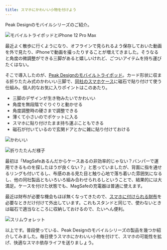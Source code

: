 ```yaml
---
title: スマホにかわいい小物を付けよう
---
```

Peak Designのモバイルシリーズのご紹介。

![](https://lh5.googleusercontent.com/H4IuxbYVpXKq1XWEwWZVadXX6pwT4rV9MCu3k0ADabxdw9HEbC1TcuKt8l6LCuzfJ7o0MF6eM3yUcbqeDtW2lwBnlqoZNbWklSDbQ2nNkIkkpUnW-A1WEzUwhe2WZHRSgmoAhaptGZxYZlt6MtXKqZXfELb2GmQdqLVQFXF4OedtR-TJtq1mYiBM "モバイルトライポッドとiPhone 12 Pro Max")

最近よく散歩に行くようになり、オフラインで見られるよう保存しておいた動画を外で見たり、iPhoneで動画を撮ったりすることが増えてきました。そうなると角度の微調整ができる三脚があると嬉しいけれど、ごついアイテムを持ち運びたくはない。

そこで導入したのが、[Peak Designのモバイルトライポッド](https://www.amazon.co.jp/dp/B09FRZPLL3)。カード形状に収まる折りたたみ式のかわいい三脚で、[同社のスマホケース](https://www.amazon.co.jp/dp/B09FP3HP7Z?)に磁石で貼り付けて使う仕組み。個人的なお気に入りポイントはこのあたり。

*   三脚のデザインが生き物みたいでかわいい
*   角度を無段階でぐりぐりと動かせる
*   角度調整時の硬さまで調整できる
*   薄くて小さいのでポケットに入る
*   スマホに貼り付けたまま持ち運ぶこともできる
*   磁石が付いているので玄関ドアとかに雑に貼り付けておける

![](https://lh6.googleusercontent.com/8zkmbQ26vup9V9gCIoWg5gcLA2KQ-8ghiX1z7FBSur-2emLXS2JleMEMQe9M9d0i9izfZjXYrSZQnoxX9Qb5gvhDezSpLz2IARl_0bNGx-JULjNRRANS1My4HC5-u5Q5rhSZvaIMgbjUajVH3CRIaEXz2ETeuCQpS5SsiktY-mkSgE1fwLj1023V "かわいい")

![](https://lh6.googleusercontent.com/CU8geo8Gumxv9-hKZm68rGaBvroov3mt5pY3V3cMFKzUW0x9GU1OfsX10MSYVLTzjpqcViEAdvSx5qyx6_ClVzwCkUUIG2M_p3mldhaFrgfZeG6N7V-uEYDr3QbMBSTOMZI81NzHiV3b-ZUrbkbhagksUndm7OEoc0KKib-qdGWZvdCVPmb2MXAx "折りたたんだ様子")

最初は「MagSafeあるんだからケースあるの非効率的じゃない？バンパーで運用できるものを探したほうが良くない？」と思っていましたが、背面に指を通せるリングも付いてるし、布感のある見た目と触り心地で落ち着いた雰囲気になるし、他の同社製品ともいろいろ組み合わせられるしということで、結果的には大満足。ケースを付けた状態でも、MagSafeの充電器は普通に使えます。

最近は財布が必要な機会もほぼ無くなってきたので、[スマホに付けられる財布](https://www.amazon.co.jp/dp/B09FSGW671)を必要なときだけ付けて外出しています。これもスタンドと同じで、使わないときは磁石で適当なところに収納しておけるので、たいへん便利。

![](https://lh5.googleusercontent.com/DaQ516bJYcuwjD1ws-zN3oG7w2I7DKSw_6L0GDIWsdmq3hS-8sVqecG3UwKkkp6VOHftJ0DfIDJRXVUk4Dw55KlvSypvvURltAXccjaPsZnqIe29vaeg7ozhESslgqDTQt2ccYP8NEjZPX0dUI_Dvl6jPpo6sKzu1wl401VJuXtOB9lM8oAO_qH1 "スリムウォレット")

以上です。普段使っている、Peak Designのモバイルシリーズの製品を幾つか紹介してみました。毎日使うスマホにかわいい小物を付けて、スマホの可能性を拡げ、快適なスマホ依存ライフを送りましょう。
